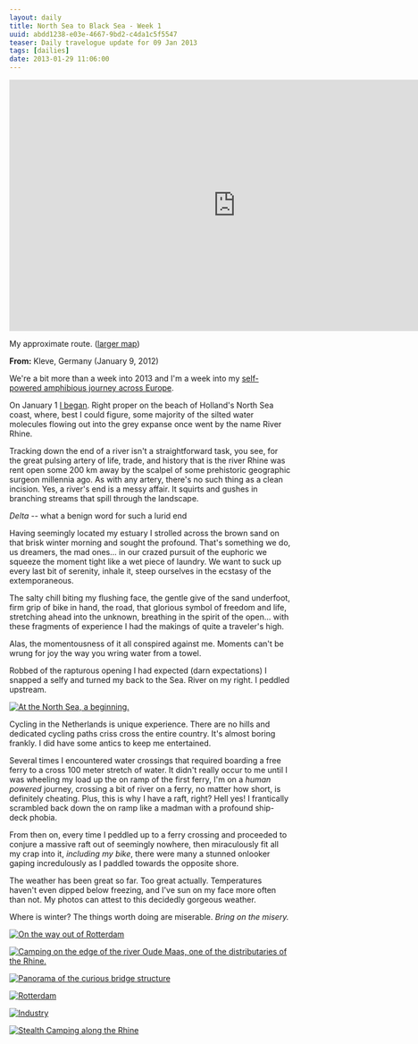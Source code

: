 ```yaml
---
layout: daily
title: North Sea to Black Sea - Week 1
uuid: abdd1238-e03e-4667-9bd2-c4da1c5f5547
teaser: Daily travelogue update for 09 Jan 2013
tags: [dailies]
date: 2013-01-29 11:06:00
---
```


<div class="caption">
<iframe src="http://binaryelysium.com/journey/nl/" style="margin: 0; padding:0; border: none; width: 810px; height: 450px; overflow: hidden;" scrolling="no"></iframe>
<p>My approximate route. (<a href="http://binaryelysium.com/journey/" target="_blank" title="Alantic to Black Sea by Inland Waterways">larger map</a>)</p>
</div>

**From:** Kleve, Germany (January 9, 2012)

We're a bit more than a week into 2013 and I'm a week into my <a href="http://elusivetruth.net/2012/12/31/a-boy-bike-and-boat.html"
title="A Boy, his Bike, and his Boat">self-powered amphibious journey across
Europe</a>.

On January 1 <a
href="http://elusivetruth.net/2013/01/27/power-of-beginnings.html" title="Power
of Beginning">I began</a>. Right proper on the beach of Holland's North Sea
coast, where, best I could figure, some majority of the silted water molecules
flowing out into the grey expanse once went by the name River Rhine.

Tracking down the end of a river isn't a straightforward task, you see, for
the great pulsing artery of life, trade, and history that is the river Rhine
was rent open some 200 km away by the scalpel of some prehistoric geographic
surgeon millennia ago. As with any artery, there's no such thing as a clean
incision. Yes, a river's end is a messy affair. It squirts and gushes in
branching streams that spill through the landscape.

*Delta* -- what a benign word for such a lurid end

Having seemingly located my estuary I strolled across the brown sand on that
brisk winter morning and sought the profound. That's something we do, us
dreamers, the mad ones... in our crazed pursuit of the euphoric we squeeze the
moment tight like a wet piece of laundry. We want to suck up every last bit of
serenity, inhale it, steep ourselves in the ecstasy of the extemporaneous.

The salty chill biting my flushing face, the gentle give of the sand underfoot,
firm grip of bike in hand, the road, that glorious symbol of freedom and life,
stretching ahead into the unknown, breathing in the spirit of the open... with
these fragments of experience I had the makings of quite a traveler's high.

Alas, the momentousness of it all conspired against me. Moments can't be wrung
for joy the way you wring water from a towel.

Robbed of the rapturous opening I had expected (darn expectations) I snapped
a selfy and turned my back to the Sea. River on my right. I peddled upstream.

<div class="caption">
<a href="http://photos.elusivetruth.net/TheNetherlands/Rotterdam-2012/27335003_PST6gn#!i=2338023214&k=SN6vxwt&lb=1&s=A" title="At the North Sea, a beginning."><img src="http://photos.elusivetruth.net/TheNetherlands/Rotterdam-2012/i-SN6vxwt/0/L/IMG_20130102_094442_v3-L.jpg" title="At the North Sea, a beginning." alt="At the North Sea, a beginning."></a>
<p></p>
</div>

Cycling in the Netherlands is unique experience. There are no hills and
dedicated cycling paths criss cross the entire country. It's almost boring frankly.
I did have some antics to keep me entertained.

Several times I encountered water crossings that required boarding a free ferry to
a cross 100 meter stretch of water. It didn't really occur to me until I was
wheeling my load up the on ramp of the first ferry, I'm on a *human powered*
journey, crossing a bit of river on a ferry, no matter how short, is definitely
cheating. Plus, this is why I have a raft, right? Hell yes! I frantically
scrambled back down the on ramp like a madman with a profound ship-deck phobia.

From then on, every time I peddled up to a ferry crossing and proceeded to
conjure a massive raft out of seemingly nowhere, then miraculously fit all my
crap into it, *including my bike*, there were many a stunned onlooker gaping
incredulously as I paddled towards the opposite shore.

The weather has been great so far. Too great actually. Temperatures haven't
even dipped below freezing, and I've sun on my face more often than not.  My
photos can attest to this decidedly gorgeous weather.

Where is winter? The things worth doing are miserable. *Bring on the misery.*

<div class="caption">
 <a href="http://photos.elusivetruth.net/TheNetherlands/Rotterdam-2012/27335003_PST6gn#!i=2308888660&k=r7qbNzc&lb=1&s=A" title="On the way out of Rotterdam"><img src="http://photos.elusivetruth.net/TheNetherlands/Rotterdam-2012/i-r7qbNzc/0/L/IMG_20130101_150057_v1-L.jpg" title="On the way out of Rotterdam" alt="On the way out of Rotterdam"></a>
<p></p>
</div>

<div class="caption">
 <a href="http://photos.elusivetruth.net/TheNetherlands/Rotterdam-2012/27335003_PST6gn#!i=2297812877&k=PQ6bfWQ&lb=1&s=A" title="Camping on the edge of the river Oude Maas, one of the distributaries of the Rhine."><img src="http://photos.elusivetruth.net/TheNetherlands/Rotterdam-2012/i-PQ6bfWQ/0/L/IMG_20121225_124405_v1-L.jpg" title="Camping on the edge of the river Oude Maas, one of the distributaries of the Rhine." alt="Camping on the edge of the river Oude Maas, one of the distributaries of the Rhine."></a>
<p></p>
</div>
 
<div class="caption">
 <a href="http://photos.elusivetruth.net/TheNetherlands/Rotterdam-2012/27335003_PST6gn#!i=2297814697&k=CP6sBs6&lb=1&s=A" title="Panorama of the curious bridge structure"><img src="http://photos.elusivetruth.net/TheNetherlands/Rotterdam-2012/i-CP6sBs6/0/L/PANO_20121229_143048_v1-L.jpg" title="Panorama of the curious bridge structure" alt="Panorama of the curious bridge structure"></a>
<p></p>
</div>
 
<div class="caption">
 <a href="http://photos.elusivetruth.net/TheNetherlands/Rotterdam-2012/27335003_PST6gn#!i=2308888127&k=6W5KWct&lb=1&s=A" title="Rotterdam"><img src="http://photos.elusivetruth.net/TheNetherlands/Rotterdam-2012/i-6W5KWct/0/L/IMG_20130101_143522_v1-L.jpg" title="Rotterdam" alt="Rotterdam"></a>
<p></p>
</div>

<div class="caption">
 <a href="http://photos.elusivetruth.net/TheNetherlands/Rotterdam-2012/27335003_PST6gn#!i=2308888958&k=dm978C3&lb=1&s=A" title="Industry"><img src="http://photos.elusivetruth.net/TheNetherlands/Rotterdam-2012/i-dm978C3/0/L/IMG_20130101_160124_v1-L.jpg" title="Industry" alt="Industry"></a>
<p></p>
</div>
 
<div class="caption">
 <a href="http://photos.elusivetruth.net/TheNetherlands/Rotterdam-2012/27335003_PST6gn#!i=2308890160&k=wBw5qM2&lb=1&s=A" title="Stealth Camping along the Rhine"><img src="http://photos.elusivetruth.net/TheNetherlands/Rotterdam-2012/i-wBw5qM2/0/L/IMG_20130104_084120-L.jpg" title="Stealth Camping along the Rhine" alt="Stealth Camping along the Rhine"></a>
 <p></p>
</div>
 

